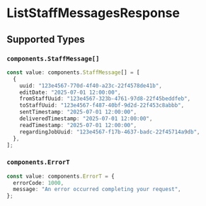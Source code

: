 # ListStaffMessagesResponse


## Supported Types

### `components.StaffMessage[]`

```typescript
const value: components.StaffMessage[] = [
  {
    uuid: "123e4567-770d-4f40-a23c-22f4578de41b",
    editDate: "2025-07-01 12:00:00",
    fromStaffUuid: "123e4567-323b-4761-97d8-22f45beddfeb",
    toStaffUuid: "123e4567-f487-40bf-9d2d-22f453c8abbb",
    sentTimestamp: "2025-07-01 12:00:00",
    deliveredTimestamp: "2025-07-01 12:00:00",
    readTimestamp: "2025-07-01 12:00:00",
    regardingJobUuid: "123e4567-f17b-4637-badc-22f45714a9db",
  },
];
```

### `components.ErrorT`

```typescript
const value: components.ErrorT = {
  errorCode: 1000,
  message: "An error occurred completing your request",
};
```

